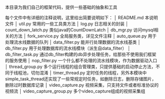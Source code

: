 本目录为我们自己的框架代码，提供一些基础的抽象和工具

每个文件中有详细的注释说明，这里给出简要说明如下：
│  README.md                本说明文件
│  util.py                  常用的一些工具类方法
│  log.py                   日志相关的封装
│  count_down_latch.py      类似java的CountDownLatch
│  db_mgr.py                访问mysql相关的方法
│  fork_service.py          全局服务类，详见文件注释
│  auto_queue.py            用于处理流水线数据的队列
│  data_filter.py           能并行处理数据的流水线基类
│  db_filter.py             用于处理数据库的流水线模块（派生自data_filter）
│  db_filter_task.py        通过db_filter构建的db异步处理任务，给那些不使用我们框架的服务使用
│  nop_filter.py            一个什么都不处理的流水线模块，作为数据驱动入口
│  thread_group.py          多个运行线程的组合管理类，只提供基础的启动停止方法，不同于线程池，切勿混淆
│  timer_thread.py          定时任务的线程，另外本模块中simple_task_thread还实现了一些常规定时任务，如删除日志，删除存储图片，删除过时数据库记录
│  video_capture.py         视频采集，只支持文件或者标准协议的视频流
│  video_capture_group.py   多个video_capture组成的视频采集组




